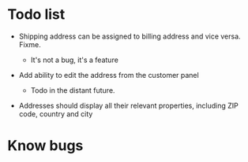 # Todo list #

* Shipping address can be assigned to billing address and vice versa. Fixme.
    * It's not a bug, it's a feature
* Add ability to edit the address from the customer panel
    * Todo in the distant future.
  
* Addresses should display all their relevant properties, including ZIP code, country and city

# Know bugs #



